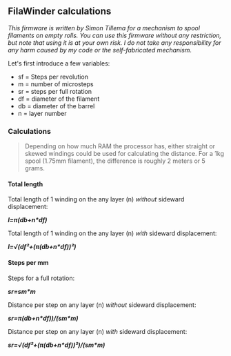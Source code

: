 ## FilaWinder calculations

_This firmware is written by Simon Tillema for a mechanism to spool filaments on empty rolls. You can use this firmware without any restriction, but note that using it is at your own risk. I do not take any responsibility for any harm caused by my code or the self-fabricated mechanism._

Let's first introduce a few variables:
- sf = Steps per revolution
- m = number of microsteps
- sr = steps per full rotation
- df = diameter of the filament
- db = diameter of the barrel
- n = layer number

### Calculations
>Depending on how much RAM the processor has, either straight or skewed windings could be used for calculating the distance. For a 1kg spool (1.75mm filament), the difference is roughly 2 meters or 5 grams.

#### Total length
Total length of 1 winding on the any layer (n) _without_ sideward displacement:

_**l=π(db+n\*df)**_

Total length of 1 winding on the any layer (n) _with_ sideward displacement:

_**l=√(df²+(π(db+n\*df))²)**_

#### Steps per mm
Steps for a full rotation:

_**sr=sm\*m**_

Distance per step on any layer (n) _without_ sideward displacement:

_**sr=π(db+n\*df))/(sm\*m)**_

Distance per step on any layer (n) _with_ sideward displacement:

_**sr=√(df²+(π(db+n\*df))²)/(sm*m)**_